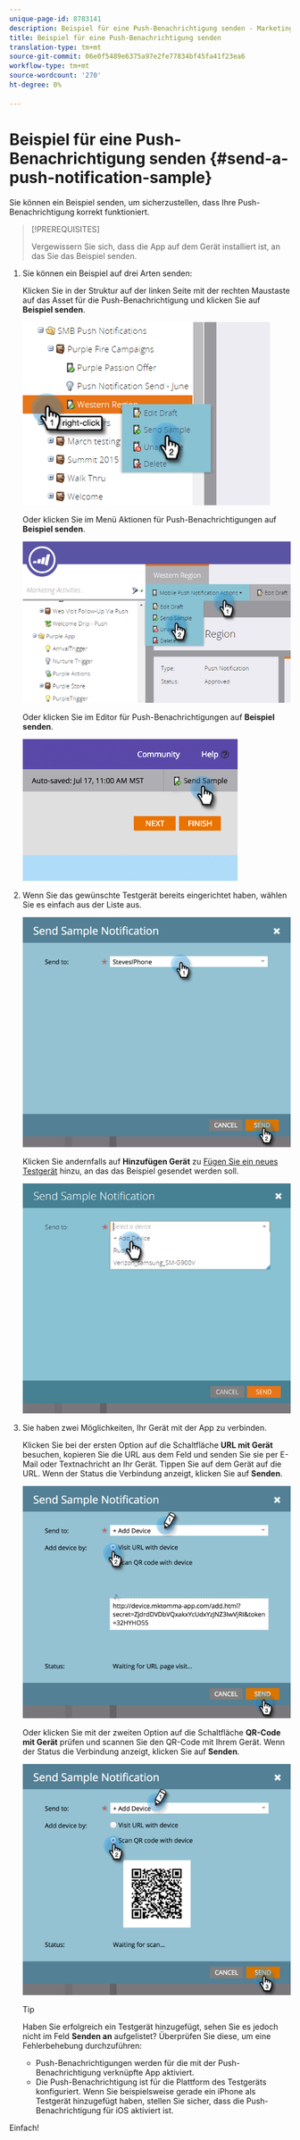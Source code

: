 ```yaml
---
unique-page-id: 8783141
description: Beispiel für eine Push-Benachrichtigung senden - Marketing to Docs - Produktdokumentation
title: Beispiel für eine Push-Benachrichtigung senden
translation-type: tm+mt
source-git-commit: 06e0f5489e6375a97e2fe77834bf45fa41f23ea6
workflow-type: tm+mt
source-wordcount: '270'
ht-degree: 0%

---
```



# Beispiel für eine Push-Benachrichtigung senden {#send-a-push-notification-sample}

Sie können ein Beispiel senden, um sicherzustellen, dass Ihre Push-Benachrichtigung korrekt funktioniert.

>[!PREREQUISITES]
>
>Vergewissern Sie sich, dass die App auf dem Gerät installiert ist, an das Sie das Beispiel senden.

1. Sie können ein Beispiel auf drei Arten senden:

   Klicken Sie in der Struktur auf der linken Seite mit der rechten Maustaste auf das Asset für die Push-Benachrichtigung und klicken Sie auf **Beispiel senden**.

   ![](assets/image2015-7-13-11-3a26-3a15.png)

   Oder klicken Sie im Menü Aktionen für Push-Benachrichtigungen auf **Beispiel senden**.

   ![](assets/image2015-7-13-11-3a28-3a37.png)

   Oder klicken Sie im Editor für Push-Benachrichtigungen auf **Beispiel senden**.

   ![](assets/image2015-7-20-13-3a29-3a3.png)

1. Wenn Sie das gewünschte Testgerät bereits eingerichtet haben, wählen Sie es einfach aus der Liste aus.

   ![](assets/image2015-7-29-8-3a25-3a17.png)

   Klicken Sie andernfalls auf **Hinzufügen Gerät** zu [Fügen Sie ein neues Testgerät](/help/marketo/product-docs/mobile-marketing/push-notifications/adding-a-new-test-device.md) hinzu, an das das Beispiel gesendet werden soll.

   ![](assets/image2015-7-13-11-3a34-3a21.png)

1. Sie haben zwei Möglichkeiten, Ihr Gerät mit der App zu verbinden.

   Klicken Sie bei der ersten Option auf die Schaltfläche **URL mit Gerät** besuchen, kopieren Sie die URL aus dem Feld und senden Sie sie per E-Mail oder Textnachricht an Ihr Gerät. Tippen Sie auf dem Gerät auf die URL. Wenn der Status die Verbindung anzeigt, klicken Sie auf **Senden**.

   ![](assets/image2015-7-29-8-3a29-3a18.png)

   Oder klicken Sie mit der zweiten Option auf die Schaltfläche **QR-Code mit Gerät** prüfen und scannen Sie den QR-Code mit Ihrem Gerät. Wenn der Status die Verbindung anzeigt, klicken Sie auf **Senden**.

   ![](assets/image2015-7-29-8-3a31-3a20.png)

   >[!TIP]
   >
   >Haben Sie erfolgreich ein Testgerät hinzugefügt, sehen Sie es jedoch nicht im Feld **Senden an** aufgelistet? Überprüfen Sie diese, um eine Fehlerbehebung durchzuführen:
   >
   >* Push-Benachrichtigungen werden für die mit der Push-Benachrichtigung verknüpfte App aktiviert.
      >
      >
   * Die Push-Benachrichtigung ist für die Plattform des Testgeräts konfiguriert. Wenn Sie beispielsweise gerade ein iPhone als Testgerät hinzugefügt haben, stellen Sie sicher, dass die Push-Benachrichtigung für iOS aktiviert ist.


Einfach!
